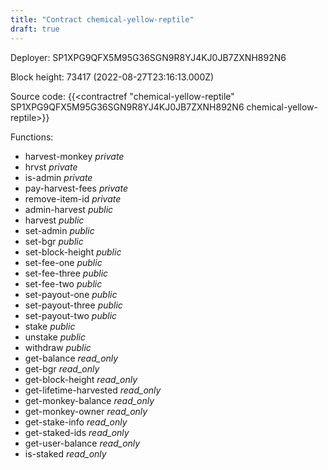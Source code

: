 ```yaml
---
title: "Contract chemical-yellow-reptile"
draft: true
---
```

Deployer: SP1XPG9QFX5M95G36SGN9R8YJ4KJ0JB7ZXNH892N6


 



Block height: 73417 (2022-08-27T23:16:13.000Z)

Source code: {{<contractref "chemical-yellow-reptile" SP1XPG9QFX5M95G36SGN9R8YJ4KJ0JB7ZXNH892N6 chemical-yellow-reptile>}}

Functions:

* harvest-monkey _private_
* hrvst _private_
* is-admin _private_
* pay-harvest-fees _private_
* remove-item-id _private_
* admin-harvest _public_
* harvest _public_
* set-admin _public_
* set-bgr _public_
* set-block-height _public_
* set-fee-one _public_
* set-fee-three _public_
* set-fee-two _public_
* set-payout-one _public_
* set-payout-three _public_
* set-payout-two _public_
* stake _public_
* unstake _public_
* withdraw _public_
* get-balance _read_only_
* get-bgr _read_only_
* get-block-height _read_only_
* get-lifetime-harvested _read_only_
* get-monkey-balance _read_only_
* get-monkey-owner _read_only_
* get-stake-info _read_only_
* get-staked-ids _read_only_
* get-user-balance _read_only_
* is-staked _read_only_

